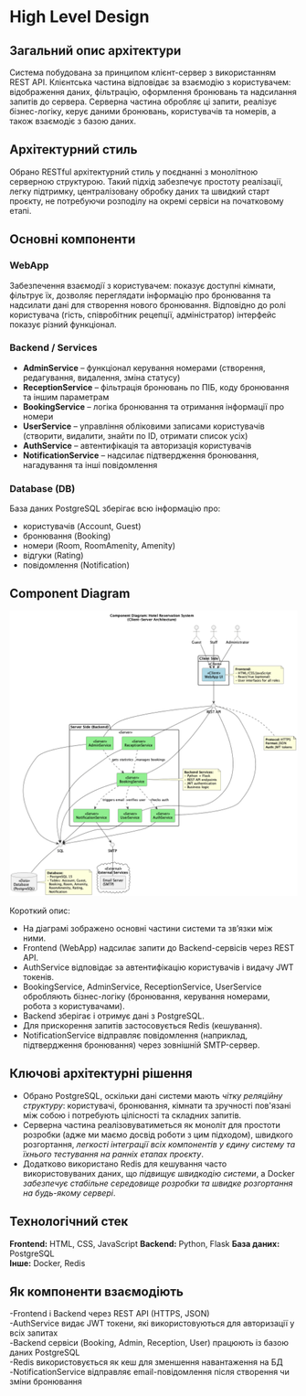 # High Level Design

## Загальний опис архітектури

Система побудована за принципом клієнт-сервер з використанням REST API. Клієнтська частина відповідає за взаємодію з користувачем: відображення даних, фільтрацію, оформлення бронювань та надсилання запитів до сервера. Серверна частина обробляє ці запити, реалізує бізнес-логіку, керує даними бронювань, користувачів та номерів, а також взаємодіє з базою даних.

## Архітектурний стиль

Обрано RESTful архітектурний стиль у поєднанні з монолітною серверною структурою. Такий підхід забезпечує простоту реалізації, легку підтримку, централізовану обробку даних та швидкий старт проєкту, не потребуючи розподілу на окремі сервіси на початковому етапі.

## Основні компоненти

### WebApp
Забезпечення взаємодії з користувачем: показує доступні кімнати, фільтрує їх, дозволяє переглядати інформацію про бронювання та надсилати дані для створення нового бронювання. Відповідно до ролі користувача (гість, співробітник рецепції, адміністратор) інтерфейс показує різний функціонал.

### Backend / Services
- **AdminService** – функціонал керування номерами (створення, редагування, видалення, зміна статусу)  
- **ReceptionService** – фільтрація бронювань по ПІБ, коду бронювання та іншим параметрам  
- **BookingService** – логіка бронювання та отримання інформації про номери  
- **UserService** – управління обліковими записами користувачів (створити, видалити, знайти по ID, отримати список усіх)  
- **AuthService** – автентифікація та авторизація користувачів   
- **NotificationService** – надсилає підтвердження бронювання, нагадування та інші повідомлення   

### Database (DB)
База даних PostgreSQL зберігає всю інформацію про:    
- користувачів (Account, Guest)  
- бронювання (Booking)  
- номери (Room, RoomAmenity, Amenity)  
- відгуки (Rating)  
- повідомлення (Notification)  


## Component Diagram
![Component Diagram](./uml/componentsDiagram/components.png)

Короткий опис:  
- На діаграмі зображено основні частини системи та зв’язки між ними.
- Frontend (WebApp) надсилає запити до Backend-сервісів через REST API.
- AuthService відповідає за автентифікацію користувачів і видачу JWT токенів.
- BookingService, AdminService, ReceptionService, UserService обробляють бізнес-логіку (бронювання, керування номерами, робота з користувачами).
- Backend зберігає і отримує дані з PostgreSQL.
- Для прискорення запитів застосовується Redis (кешування).
- NotificationService відправляє повідомлення (наприклад, підтвердження бронювання) через зовнішній SMTP-сервер.

## Ключові архітектурні рішення
- Обрано PostgreSQL, оскільки дані системи мають *чітку реляційну структуру*: користувачі, бронювання, кімнати та зручності пов'язані між собою і потребують цілісності та складних запитів. 
- Серверна частина реалізовуватиметься як моноліт для простоти розробки (адже ми маємо досвід роботи з цим підходом), швидкого розгортання, *легкості інтеграції всіх компонентів у єдину систему та їхнього тестування на ранніх етапах проєкту*. 
- Додатково використано Redis для кешування часто використовуваних даних, що *підвищує швидкодію системи*, а Docker *забезпечує стабільне середовище розробки та швидке розгортання на будь-якому сервері*.

## Технологічний стек
**Frontend:** HTML, CSS, JavaScript 
**Backend:** Python, Flask 
**База даних:** PostgreSQL  
**Інше:** Docker, Redis  

## Як компоненти взаємодіють
-Frontend і Backend через REST API (HTTPS, JSON)   
-AuthService видає JWT токени, які використовуються для авторизації у всіх запитах  
-Backend сервіси (Booking, Admin, Reception, User) працюють із базою даних PostgreSQL  
-Redis використовується як кеш для зменшення навантаження на БД   
-NotificationService відправляє email-повідомлення після створення чи зміни бронювання  
